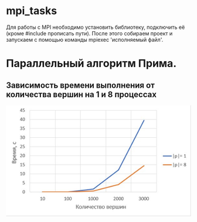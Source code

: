 # mpi_tasks

Для работы с MPI необходимо установить библиотеку, подключить её (кроме #include прописать пути). После этого собираем проект и запускаем с помощью команды mpiexec 'исполняемый файл'.


# Параллельный алгоритм Прима.
## Зависимость времени выполнения от количества вершин на 1 и 8 процессах

![](graphic.jpg)

